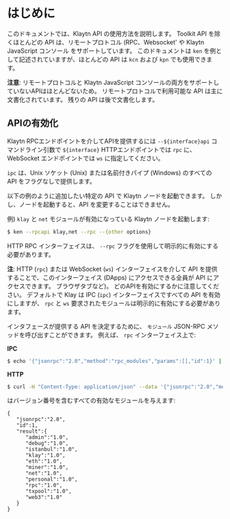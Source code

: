 # はじめに <a id="introduction"></a>

このドキュメントでは、Klaytn API の使用方法を説明します。 Toolkit API を除くほとんどの API は、リモートプロトコル \(RPC、Websocket\' や Klaytn JavaScript コンソール をサポートしています。 このドキュメントは `ken` を例として記述されていますが、ほとんどの API は `kcn` および `kpn` でも使用できます。

**注意**: リモートプロトコルと Klaytn JavaScript コンソールの両方をサポートしていないAPIはほとんどないため。 リモートプロトコルで利用可能な API は主に文書化されています。 残りの API は後で文書化します。

## APIの有効化 <a id="enabling-apis"></a>

Klaytn RPCエンドポイントを介してAPIを提供するには `--${interface}api` コマンドライン引数で `${interface}` HTTPエンドポイントでは `rpc` に、WebSocket エンドポイントでは `ws` に指定してください。

`ipc` は、Unix ソケット \(Unix\) または名前付きパイプ \(Windows\) のすべての API をフラグなしで提供します。

以下の例のように追加したい特定の API で Klaytn ノードを起動できます。 しかし、ノードを起動すると、API を変更することはできません。

例) `klay` と `net` モジュールが有効になっている Klaytn ノードを起動します:

```bash
$ ken --rpcapi klay,net --rpc --{other options}
```

HTTP RPC インターフェイスは、 `--rpc` フラグを使用して明示的に有効にする必要があります。

**注**: HTTP \(`rpc`\) または WebSocket \(`ws`\) インターフェイスを介して API を提供することで、このインターフェイス \(DApps) にアクセスできる全員が API にアクセスできます。 ブラウザタブなど)。 どのAPIを有効にするかに注意してください。 デフォルトで Klay は IPC \(`ipc`\) インターフェイスですべての API を有効にしますが、 `rpc` と `ws` 要求されたモジュールは明示的に有効にする必要があります。

インタフェースが提供する API を決定するために、 `モジュール` JSON-RPC メソッドを呼び出すことができます。 例えば、 `rpc` インターフェイス上で:

**IPC**

```bash
$ echo '{"jsonrpc":"2.0","method":"rpc_modules","params":[],"id":1}' | nc -U klay.ipc
```

**HTTP**

```bash
$ curl -H "Content-Type: application/json" --data '{"jsonrpc":"2.0","method":"rpc_modules","params":[],"id":1}' https://public-en-baobab.klaytn.net
```

はバージョン番号を含むすべての有効なモジュールを与えます:

```text
{
   "jsonrpc":"2.0",
   "id":1,
   "result":{
      "admin":"1.0",
      "debug":"1.0",
      "istanbul":"1.0",
      "klay":"1.0",
      "eth":"1.0",
      "miner":"1.0",
      "net":"1.0",
      "personal":"1.0",
      "rpc":"1.0",
      "txpool":"1.0",
      "web3":"1.0"
   }
}
```

